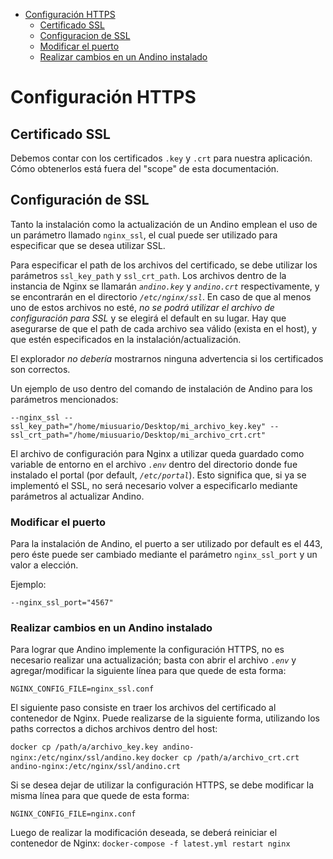 <!-- START doctoc generated TOC please keep comment here to allow auto update -->
<!-- DON'T EDIT THIS SECTION, INSTEAD RE-RUN doctoc TO UPDATE -->


- [Configuración HTTPS](#configuraci%C3%B3n-https)
  - [Certificado SSL](#certificado-ssl)
  - [Configuracion de SSL](#configuraci%C3%B3n-de-ssl)
  - [Modificar el puerto](#modificar-el-puerto)
  - [Realizar cambios en un Andino instalado](#realizar-cambios-en-un-andino-instalado)

<!-- END doctoc generated TOC please keep comment here to allow auto update -->

# Configuración HTTPS

## Certificado SSL

Debemos contar con los certificados `.key` y `.crt` para nuestra aplicación.
Cómo obtenerlos está fuera del "scope" de esta documentación.

## Configuración de SSL

Tanto la instalación como la actualización de un Andino emplean el uso de un parámetro llamado `nginx_ssl`, el cual 
puede ser utilizado para especificar que se desea utilizar SSL.

Para especificar el path de los archivos del certificado, se debe utilizar los parámetros `ssl_key_path` y 
`ssl_crt_path`. Los archivos dentro de la instancia de Nginx se llamarán _`andino.key`_ y _`andino.crt`_ 
respectivamente, y se encontrarán en el directorio _`/etc/nginx/ssl`_. En caso de que al menos uno de estos archivos no 
esté, _no se podrá utilizar el archivo de configuración para SSL_ y se elegirá el default en su lugar. Hay que 
asegurarse de que el path de cada archivo sea válido (exista en el host), y que estén especificados en la 
instalación/actualización.

El explorador *no debería* mostrarnos ninguna advertencia si los certificados son correctos.

Un ejemplo de uso dentro del comando de instalación de Andino para los parámetros mencionados:
```
--nginx_ssl --ssl_key_path="/home/miusuario/Desktop/mi_archivo_key.key" --ssl_crt_path="/home/miusuario/Desktop/mi_archivo_crt.crt"
```

El archivo de configuración para Nginx a utilizar queda guardado como variable de entorno en el archivo _`.env`_ dentro 
del directorio donde fue instalado el portal (por default, _`/etc/portal`_). Esto significa que, si ya se implementó 
el SSL, no será necesario volver a especificarlo mediante parámetros al actualizar Andino.

### Modificar el puerto

Para la instalación de Andino, el puerto a ser utilizado por default es el 443, pero éste puede ser cambiado mediante 
el parámetro `nginx_ssl_port` y un valor a elección.

Ejemplo:
```
--nginx_ssl_port="4567"
```

### Realizar cambios en un Andino instalado

Para lograr que Andino implemente la configuración HTTPS, no es necesario realizar una actualización; basta con abrir 
el archivo _`.env`_ y agregar/modificar la siguiente línea para que quede de esta forma:
```
NGINX_CONFIG_FILE=nginx_ssl.conf
```

El siguiente paso consiste en traer los archivos del certificado al contenedor de Nginx. Puede realizarse de la 
siguiente forma, utilizando los paths correctos a dichos archivos dentro del host:

`docker cp /path/a/archivo_key.key andino-nginx:/etc/nginx/ssl/andino.key`
`docker cp /path/a/archivo_crt.crt andino-nginx:/etc/nginx/ssl/andino.crt`

Si se desea dejar de utilizar la configuración HTTPS, se debe modificar la misma línea para que quede de esta forma:
```
NGINX_CONFIG_FILE=nginx.conf
```

Luego de realizar la modificación deseada, se deberá reiniciar el contenedor de Nginx:
`docker-compose -f latest.yml restart nginx` 
